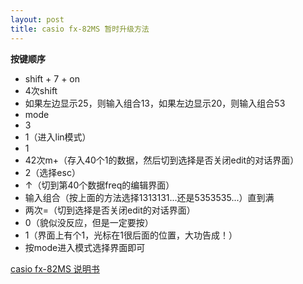 ```yaml
---
layout: post
title: casio fx-82MS 暂时升级方法
---
```


**按键顺序**

- shift + 7 + on
- 4次shift
- 如果左边显示25，则输入组合13，如果左边显示20，则输入组合53
- mode
- 3
- 1（进入lin模式）
- 1
- 42次m+（存入40个1的数据，然后切到选择是否关闭edit的对话界面）
- 2（选择esc）
- ↑（切到第40个数据freq的编辑界面）
- 输入组合（按上面的方法选择1313131...还是5353535...）直到满
- 两次=（切到选择是否关闭edit的对话界面）
- 0（貌似没反应，但是一定要按）
- 1（界面上有个1，光标在1很后面的位置，大功告成！）
- 按mode进入模式选择界面即可

[casio fx-82MS 说明书][1]

  [1]: http://file.casio.com.cn/resource/files/support/cal/support/Manual/fx-991ES.pdf

